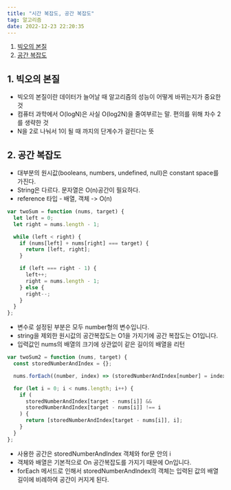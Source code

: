 ```yaml
---
title: "시간 복잡도, 공간 복잡도"
tag: 알고리즘
date: 2022-12-23 22:20:35
---
```


<div className="toc">
<!-- vscode-markdown-toc -->

1. [빅오의 본질](#)
2. [공간 복잡도](#-1)

<!-- vscode-markdown-toc-config
	numbering=true
	autoSave=true
	/vscode-markdown-toc-config -->
<!-- /vscode-markdown-toc -->

</div>

## 1. <a name=''></a>빅오의 본질

- 빅오의 본질이란 데이터가 늘어날 때 알고리즘의 성능이 어떻게 바뀌는지가 중요한 것
- 컴퓨터 과학에서 O(logN)은 사실 O(log2N)을 줄여부르는 말. 편의를 위해 차수 2를 생략한 것
- N을 2로 나눠서 1이 될 때 까지의 단계수가 걸린다는 뜻

## 2. <a name='-1'></a>공간 복잡도

- 대부분의 원시값(booleans, numbers, undefined, null)은 constant space를 가진다.
- String은 다르다. 문자열은 O(n)공간이 필요하다.
- reference 타입 - 배열, 객체 -> O(n)

```js
var twoSum = function (nums, target) {
  let left = 0;
  let right = nums.length - 1;

  while (left < right) {
    if (nums[left] + nums[right] === target) {
      return [left, right];
    }

    if (left === right - 1) {
      left++;
      right = nums.length - 1;
    } else {
      right--;
    }
  }
};
```

- 변수로 설정된 부분은 모두 number형의 변수입니다.
- string을 제외한 원시값의 공간복잡도는 O1을 가지기에 공간 복잡도는 O1입니다.
- 입력값인 nums의 배열의 크기에 상관없이 같은 길이의 배열을 리턴

```js
var twoSum2 = function (nums, target) {
  const storedNumberAndIndex = {};

  nums.forEach((number, index) => (storedNumberAndIndex[number] = index));

  for (let i = 0; i < nums.length; i++) {
    if (
      storedNumberAndIndex[target - nums[i]] &&
      storedNumberAndIndex[target - nums[i]] !== i
    ) {
      return [storedNumberAndIndex[target - nums[i]], i];
    }
  }
};
```

- 사용한 공간은 storedNumberAndIndex 객체와 for문 안의 i
- 객체와 배열은 기본적으로 On 공간복잡도를 가지기 때문에 On입니다.
- forEach 메서드로 인해서 storedNumberAndIndex의 객체는 입력된 값의 배열 길이에 비례하여 공간이 커지게 된다.
